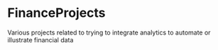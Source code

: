 # FinanceProjects
Various projects related to trying to integrate analytics to automate or illustrate financial data
